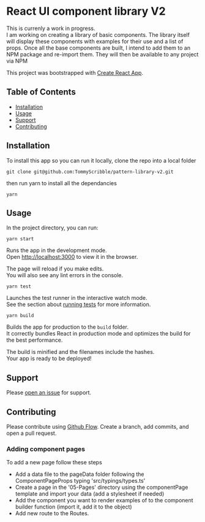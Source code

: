 # React UI component library V2

This is currenly a work in progress.  
I am working on creating a library of basic components. The library itself will display these components with examples for their use and a list of props. Once all the base components are built, I intend to add them to an NPM package and re-import them. They will then be available to any project via NPM

This project was bootstrapped with [Create React App](https://github.com/facebook/create-react-app).

## Table of Contents

- [Installation](#installation)
- [Usage](#usage)
- [Support](#support)
- [Contributing](#contributing)

## Installation
To install this app so you can run it locally, clone the repo into a local folder
```shell
git clone git@github.com:TommyScribble/pattern-library-v2.git
```
then run yarn to install all the dependancies
```shell
yarn
```

## Usage

In the project directory, you can run:
```shell
yarn start
```

Runs the app in the development mode.   
Open [http://localhost:3000](http://localhost:3000) to view it in the browser.

The page will reload if you make edits.   
You will also see any lint errors in the console.
```shell
yarn test
```

Launches the test runner in the interactive watch mode.   
See the section about [running tests](https://facebook.github.io/create-react-app/docs/running-tests) for more information.

```shell
yarn build
```

Builds the app for production to the `build` folder.  
It correctly bundles React in production mode and optimizes the build for the best performance.

The build is minified and the filenames include the hashes.  
Your app is ready to be deployed!

## Support

Please [open an issue](https://github.com/TommyScribble/pattern-library/issues/new) for support.

## Contributing
Please contribute using [Github Flow](https://guides.github.com/introduction/flow/). Create a branch, add commits, and open a pull request.

### Adding component pages
To add a new page follow these steps
- Add a data file to the pageData folder following the ComponentPageProps typing 'src/typings/types.ts'
- Create a page in the '05-Pages' directory using the componentPage template and import your data (add a stylesheet if needed)
- Add the component you want to render examples of to the component builder function (import it, add it to the object)
- Add new route to the Routes.
